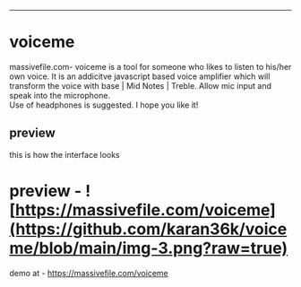 *****************************

# voiceme
massivefile.com-  voiceme is a tool for someone who likes to listen to his/her own voice. It is an addicitve javascript based voice amplifier which will transform the voice with base | Mid Notes | Treble. Allow mic input and speak into the microphone. <br>Use of headphones is suggested. I hope you like  it!

## preview
this is how the interface looks
# preview - ![https://massivefile.com/voiceme](https://github.com/karan36k/voiceme/blob/main/img-3.png?raw=true)

demo at - https://massivefile.com/voiceme

